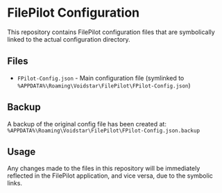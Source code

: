 # FilePilot Configuration

This repository contains FilePilot configuration files that are symbolically linked to the actual configuration directory.

## Files

- `FPilot-Config.json` - Main configuration file (symlinked to `%APPDATA%\Roaming\Voidstar\FilePilot\FPilot-Config.json`)

## Backup

A backup of the original config file has been created at:
`%APPDATA%\Roaming\Voidstar\FilePilot\FPilot-Config.json.backup`

## Usage

Any changes made to the files in this repository will be immediately reflected in the FilePilot application, and vice versa, due to the symbolic links.